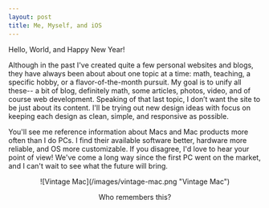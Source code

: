 ```yaml
---
layout: post
title: Me, Myself, and iOS
---
```


Hello, World, and Happy New Year!

Although in the past I've created quite a few personal websites and blogs, they have always been about about one topic at a time: math, teaching, a specific hobby, or a flavor-of-the-month pursuit. My goal is to unify all these-- a bit of blog, definitely math, some articles, photos, video, and of course web development. Speaking of that last topic, I don’t want the site to be just about its content. I'll be trying out new design ideas with focus on keeping each design as clean, simple, and responsive as possible.

You'll see me reference information about Macs and Mac products more often than I do PCs. I find their available software better, hardware more reliable, and OS more customizable. If you disagree, I'd love to hear your point of view! We've come a long way since the first PC went on the market, and I can't wait to see what the future will bring.

<div style="text-align:center" markdown="1">
![Vintage Mac](/images/vintage-mac.png "Vintage Mac")
</div>

<p align="center"> Who remembers this?</p>
